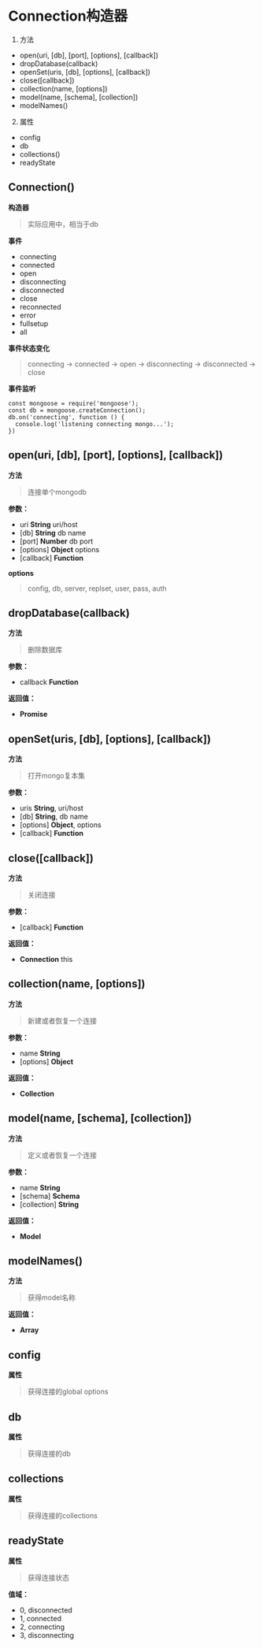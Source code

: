 # Connection构造器  

1. 方法  
  * open(uri, [db], [port], [options], [callback])  
  * dropDatabase(callback)  
  * openSet(uris, [db], [options], [callback])  
  * close([callback])  
  * collection(name, [options])  
  * model(name, [schema], [collection])  
  * modelNames()  

2. 属性  
  * config  
  * db  
  * collections()  
  * readyState  

## Connection()  
**构造器**  
> 实际应用中，相当于db  

**事件**  
* connecting  
* connected  
* open  
* disconnecting  
* disconnected  
* close  
* reconnected  
* error  
* fullsetup  
* all  

**事件状态变化**  
> connecting -> connected -> open -> disconnecting -> disconnected -> close  

**事件监听**  
```
const mongoose = require('mongoose');
const db = mongoose.createConnection();
db.on('connecting', function () {
  console.log('listening connecting mongo...');
})
```

## open(uri, [db], [port], [options], [callback])  
**方法**  
> 连接单个mongodb  

**参数：**  
* uri **String** uri/host  
* [db] **String** db name  
* [port] **Number** db port  
* [options] **Object** options  
* [callback] **Function**  

**options**  
> config, db, server, replset, user, pass, auth  

## dropDatabase(callback)  
**方法**  
> 删除数据库  

**参数：**  
* callback **Function**  

**返回值：**  
* **Promise**  

## openSet(uris, [db], [options], [callback])  
**方法**  
> 打开mongo复本集  

**参数：**  
* uris **String**, uri/host  
* [db] **String**, db name  
* [options] **Object**, options  
* [callback] **Function**  

## close([callback])  
**方法**  
> 关闭连接  

**参数：**  
* [callback] **Function**  

**返回值：**  
* **Connection** this  

## collection(name, [options])  
**方法**  
> 新建或者恢复一个连接  

**参数：**  
* name **String**  
* [options] **Object**  

**返回值：**  
* **Collection**  

## model(name, [schema], [collection])  
**方法**  
> 定义或者恢复一个连接  

**参数：**  
* name **String**  
* [schema] **Schema**  
* [collection] **String**  

**返回值：**  
* **Model**  
  
## modelNames()  
**方法**  
> 获得model名称  

**返回值：**  
* **Array**  

## config  
**属性**  
> 获得连接的global options  

## db  
**属性**  
> 获得连接的db  

## collections  
**属性**  
> 获得连接的collections  
  
## readyState  
**属性**  
> 获得连接状态  

**值域：**  
* 0, disconnected  
* 1, connected  
* 2, connecting  
* 3, disconnecting  
